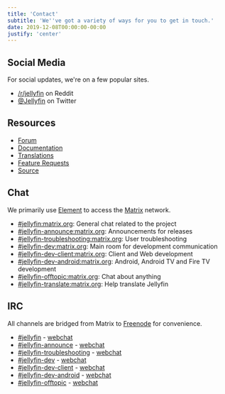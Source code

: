 ```yaml
---
title: 'Contact'
subtitle: 'We''ve got a variety of ways for you to get in touch.'
date: 2019-12-08T00:00:00-00:00
justify: 'center'
---
```


## Social Media

For social updates, we're on a few popular sites.

- [/r/jellyfin](https://www.reddit.com/r/jellyfin) on Reddit
- [@Jellyfin](https://www.twitter.com/jellyfin) on Twitter

## Resources

- [Forum](https://forum.jellyfin.org)
- [Documentation](https://docs.jellyfin.org)
- [Translations](https://translate.jellyfin.org)
- [Feature Requests](https://features.jellyfin.org)
- [Source](https://github.com/jellyfin)

## Chat

We primarily use [Element](https://element.io/get-started) to access the [Matrix](https://www.matrix.org) network.

- [#jellyfin:matrix.org](https://matrix.to/#/#jellyfin:matrix.org): General chat related to the project
- [#jellyfin-announce:matrix.org](https://matrix.to/#/#jellyfin-announce:matrix.org): Announcements for releases
- [#jellyfin-troubleshooting:matrix.org](https://matrix.to/#/#jellyfin-troubleshooting:matrix.org): User troubleshooting
- [#jellyfin-dev:matrix.org](https://matrix.to/#/#jellyfin-dev:matrix.org): Main room for development communication
- [#jellyfin-dev-client:matrix.org](https://matrix.to/#/#jellyfin-dev-client:matrix.org): Client and Web development
- [#jellyfin-dev-android:matrix.org](https://matrix.to/#/#jellyfin-dev-android:matrix.org): Android, Android TV and Fire TV development
- [#jellyfin-offtopic:matrix.org](https://matrix.to/#/#jellyfin-offtopic:matrix.org): Chat about anything
- [#jellyfin-translate:matrix.org](https://matrix.to/#/#jellyfin-translate:matrix.org): Help translate Jellyfin

## IRC

All channels are bridged from Matrix to [Freenode](https://freenode.net) for convenience.

- [#jellyfin](ircs://chat.freenode.net:6697/#jellyfin) - [webchat](https://webchat.freenode.net/#jellyfin)
- [#jellyfin-announce](ircs://chat.freenode.net:6697/#jellyfin-announce) - [webchat](https://webchat.freenode.net/#jellyfin-announce)
- [#jellyfin-troubleshooting](ircs://chat.freenode.net:6697/#jellyfin-troubleshooting) - [webchat](https://webchat.freenode.net/#jellyfin-troubleshooting)
- [#jellyfin-dev](ircs://chat.freenode.net:6697/#jellyfin-dev) - [webchat](https://webchat.freenode.net/#jellyfin-dev)
- [#jellyfin-dev-client](ircs://chat.freenode.net:6697/#jellyfin-dev-client) - [webchat](https://webchat.freenode.net/#jellyfin-dev-client)
- [#jellyfin-dev-android](ircs://chat.freenode.net:6697/#jellyfin-dev-android) - [webchat](https://webchat.freenode.net/#jellyfin-dev-android)
- [#jellyfin-offtopic](ircs://chat.freenode.net:6697/#jellyfin-offtopic) - [webchat](https://webchat.freenode.net/#jellyfin-offtopic)
